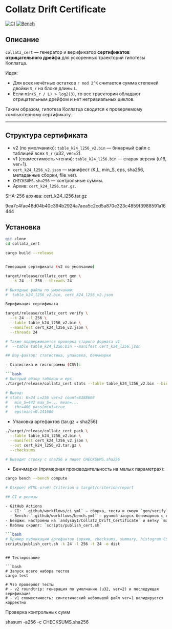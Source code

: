 # Collatz Drift Certificate

[![CI](https://img.shields.io/github/actions/workflow/status/andysay1/Collatz_Drift_Certificate/ci.yml?branch=main)](https://github.com/andysay1/Collatz_Drift_Certificate/actions/workflows/ci.yml)
[![Bench](https://img.shields.io/github/actions/workflow/status/andysay1/Collatz_Drift_Certificate/bench.yml?label=bench&branch=main)](https://github.com/andysay1/Collatz_Drift_Certificate/actions/workflows/bench.yml)

## Описание

`collatz_cert` — генератор и верификатор **сертификатов отрицательного дрейфа** для ускоренных траекторий гипотезы Коллатца.

Идея:

-   Для всех нечётных остатков `r mod 2^K` считается сумма степеней двойки `S_r` на блоке длины `L`.
-   Если `min(S_r / L) > log2(3)`, то все траектории обладают отрицательным дрейфом и нет нетривиальных циклов.

Таким образом, гипотеза Коллатца сводится к проверяемому компьютерному сертификату.

---

## Структура сертификата

-   v2 (по умолчанию): `table_k24_l256_v2.bin` — бинарный файл с таблицей всех `S_r` (u32, ver=2).
-   v1 (совместимость чтения): `table_k24_l256.bin` — старая версия (u16, ver=1).
-   `cert_k24_l256_v2.json` — манифест (K,L, min_S, eps, sha256, метаданные сборки, file_ver).
-   `CHECKSUMS.sha256` — контрольные суммы.
-   Архив: `cert_k24_l256.tar.gz`.

SHA-256 архива: cert_k24_l256.tar.gz

9ea7c4fae48d04b40c394b2924a7aea5c2cd5a870e323c4859f3988591a16444

## Установка

```bash
git clone
cd collatz_cert

cargo build --release


Генерация сертификата (v2 по умолчанию)

target/release/collatz_cert gen \
  --k 24 --l 256 --threads 24

# Выходные файлы по умолчанию:
#  table_k24_l256_v2.bin, cert_k24_l256_v2.json

Верификация сертификата

target/release/collatz_cert verify \
  --k 24 --l 256 \
  --table table_k24_l256_v2.bin \
  --manifest cert_k24_l256_v2.json \
  --threads 24

# Также поддерживается проверка старого формата v1
#  --table table_k24_l256.bin --manifest cert_k24_l256.json

## Вау‑фактор: статистика, упаковка, бенчмарки

- Статистика и гистограммы (CSV):

```bash
# Быстрый обзор таблицы и eps
./target/release/collatz_cert stats --table table_k24_l256_v2.bin --bins 100 --out-csv hist_k24_l256.csv

# Вывод:
# stats: K=24 L=256 ver=2 count=8388608
#   min_S=442 max_S=... mean=...
#   thr=406 pass(min)=true
#   eps(min)=0.141600
```

- Упаковка артефактов (tar.gz + sha256):

```bash
./target/release/collatz_cert pack \
  --table table_k24_l256_v2.bin \
  --manifest cert_k24_l256_v2.json \
  --out cert_k24_l256_v2.tar.gz \
  --checksums

# Выводит строку с sha256 и пишет CHECKSUMS.sha256
```

- Бенчмарки (примерная производительность на малых параметрах):

```bash
cargo bench --bench compute

# Откроет HTML‑отчёт Criterion в target/criterion/report

## CI и релизы

- GitHub Actions
  - CI: `.github/workflows/ci.yml` — сборка, тесты и смоук `gen/verify`.
  - Bench: `.github/workflows/bench.yml` — ручной запуск бенчмарков с выгрузкой отчётов.
- Бейджи: настроены на `andysay1/Collatz_Drift_Certificate` и ветку `main`.
- Паблиш скрипт: `scripts/publish_cert.sh`

```bash
# Пример публикации артефактов (архив, checksums, summary, histogram CSV) в dist/
scripts/publish_cert.sh -k 24 -l 256 -t 24 -o dist
```
```

## Тестирование

```bash
# Запуск всего набора тестов
cargo test

# Что проверяют тесты
# - v2 roundtrip: генерация по умолчанию (u32, ver=2) и последующая верификация
# - v1 совместимость: синтетический небольшой файл ver=1 валидируется корректно
```

Проверка контрольных сумм

  shasum -a256 -c CHECKSUMS.sha256


```
